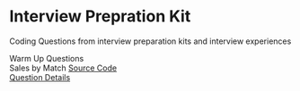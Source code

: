 # Interview Prepration Kit
Coding Questions from interview preparation kits and interview experiences 

Warm Up Questions  <br />
Sales by Match [Source Code](sales_by_match.py) <br />
[Question Details](https://www.hackerrank.com/challenges/sock-merchant/problem?h_l=interview&playlist_slugs%5B%5D=interview-preparation-kit&playlist_slugs%5B%5D=warmup)
